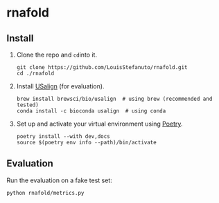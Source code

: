 # rnafold

## Install

1. Clone the repo and `cd`into it.

    ```console
    git clone https://github.com/LouisStefanuto/rnafold.git
    cd ./rnafold
    ```

2. Install [USalign](https://github.com/pylelab/USalign) (for evaluation).

    ```shell
    brew install brewsci/bio/usalign  # using brew (recommended and tested)
    conda install -c bioconda usalign  # using conda
    ```

3. Set up and activate your virtual environment using [Poetry](https://python-poetry.org).

    ```console
    poetry install --with dev,docs
    source $(poetry env info --path)/bin/activate
    ```

## Evaluation

Run the evaluation on a fake test set:

```shell
python rnafold/metrics.py
```
